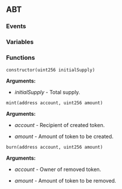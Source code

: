 ## ABT





### Events

### Variables

### Functions
```solidity
constructor(uint256 initialSupply)
```





**Arguments:**
- *initialSupply* - Total supply.

```solidity
mint(address account, uint256 amount)
```





**Arguments:**
- *account* - Recipient of created token.

- *amount* - Amount of token to be created.

```solidity
burn(address account, uint256 amount)
```





**Arguments:**
- *account* - Owner of removed token.

- *amount* - Amount of token to be removed.

